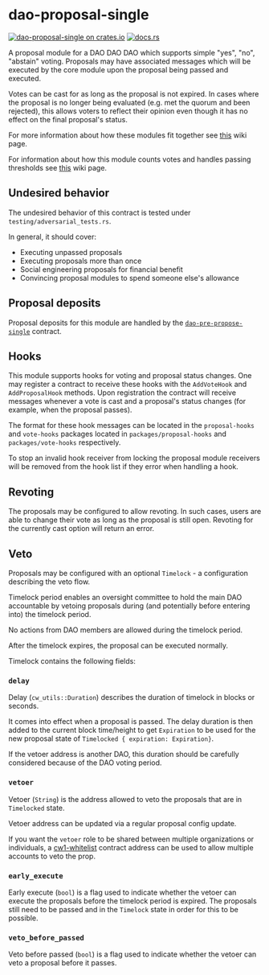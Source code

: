 # dao-proposal-single

[![dao-proposal-single on crates.io](https://img.shields.io/crates/v/dao-proposal-single.svg?logo=rust)](https://crates.io/crates/dao-proposal-single)
[![docs.rs](https://img.shields.io/docsrs/dao-proposal-single?logo=docsdotrs)](https://docs.rs/dao-proposal-single/latest/dao_proposal_single/)

A proposal module for a DAO DAO DAO which supports simple "yes", "no",
"abstain" voting. Proposals may have associated messages which will be
executed by the core module upon the proposal being passed and
executed.

Votes can be cast for as long as the proposal is not expired. In cases
where the proposal is no longer being evaluated (e.g. met the quorum and
been rejected), this allows voters to reflect their opinion even though 
it has no effect on the final proposal's status.

For more information about how these modules fit together see
[this](https://github.com/DA0-DA0/dao-contracts/wiki/DAO-DAO-Contracts-Design)
wiki page.

For information about how this module counts votes and handles passing
thresholds see
[this](https://github.com/DA0-DA0/dao-contracts/wiki/A-brief-overview-of-DAO-DAO-voting#proposal-status)
wiki page.

## Undesired behavior

The undesired behavior of this contract is tested under `testing/adversarial_tests.rs`.

In general, it should cover:
- Executing unpassed proposals
- Executing proposals more than once
- Social engineering proposals for financial benefit
- Convincing proposal modules to spend someone else's allowance

## Proposal deposits

Proposal deposits for this module are handled by the
[`dao-pre-propose-single`](../../pre-propose/dao-pre-propose-single)
contract.

## Hooks

This module supports hooks for voting and proposal status changes. One
may register a contract to receive these hooks with the `AddVoteHook`
and `AddProposalHook` methods. Upon registration the contract will
receive messages whenever a vote is cast and a proposal's status
changes (for example, when the proposal passes).

The format for these hook messages can be located in the
`proposal-hooks` and `vote-hooks` packages located in
`packages/proposal-hooks` and `packages/vote-hooks` respectively.

To stop an invalid hook receiver from locking the proposal module
receivers will be removed from the hook list if they error when
handling a hook.

## Revoting

The proposals may be configured to allow revoting.
In such cases, users are able to change their vote as long as the proposal is still open.
Revoting for the currently cast option will return an error.

## Veto

Proposals may be configured with an optional `Timelock` - a configuration describing
the veto flow.

Timelock period enables an oversight committee to hold the main DAO accountable
by vetoing proposals during (and potentially before entering into) the timelock
period.

No actions from DAO members are allowed during the timelock period.

After the timelock expires, the proposal can be executed normally.

Timelock contains the following fields:

### `delay`

Delay (`cw_utils::Duration`) describes the duration of timelock in blocks
or seconds.

It comes into effect when a proposal is passed. The delay duration is then
added to the current block time/height to get `Expiration` to be used for
the new proposal state of `Timelocked { expiration: Expiration}`.

If the vetoer address is another DAO, this duration should be carefully
considered because of the DAO voting period.

### `vetoer`

Vetoer (`String`) is the address allowed to veto the proposals that are in
`Timelocked` state.

Vetoer address can be updated via a regular proposal config update.

If you want the `vetoer` role to be shared between multiple organizations or
individuals, a [cw1-whitelist](https://github.com/CosmWasm/cw-plus/tree/main/contracts/cw1-whitelist) contract address can be used to
allow multiple accounts to veto the prop.

### `early_execute`

Early execute (`bool`) is a flag used to indicate whether the vetoer can
execute the proposals before the timelock period is expired. The proposals
still need to be passed and in the `Timelock` state in order for this to
be possible.

### `veto_before_passed`

Veto before passed (`bool`) is a flag used to indicate whether the vetoer
can veto a proposal before it passes.
